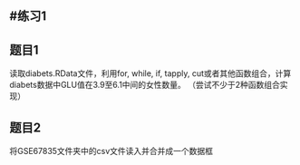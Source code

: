 #练习1
--------------


题目1
------------
读取diabets.RData文件，利用for, while, if, tapply, cut或者其他函数组合，计算diabets数据中GLU值在3.9至6.1中间的女性数量。
（尝试不少于2种函数组合实现）


题目2
-------
将GSE67835文件夹中的csv文件读入并合并成一个数据框

